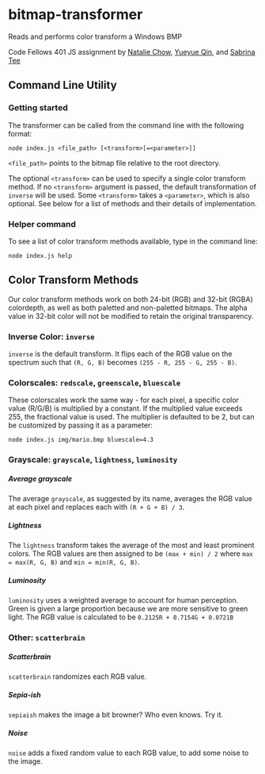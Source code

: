# bitmap-transformer
Reads and performs color transform a Windows BMP

Code Fellows 401 JS assignment by [Natalie Chow](https://github.com/xxnatc), [Yueyue Qin](https://github.com/Yueyue07), and [Sabrina Tee](https://github.com/sabbyt)

## Command Line Utility
### Getting started
The transformer can be called from the command line with the following format:
```
node index.js <file_path> [<transform>[=<parameter>]]
```
`<file_path>` points to the bitmap file relative to the root directory.

The optional `<transform>` can be used to specify a single color transform method. If no `<transform>` argument is passed, the default transformation of `inverse` will be used. Some `<transform>` takes a `<parameter>`, which is also optional. See below for a list of methods and their details of implementation.

### Helper command
To see a list of color transform methods available, type in the command line:
```
node index.js help
```

## Color Transform Methods
Our color transform methods work on both 24-bit (RGB) and 32-bit (RGBA) colordepth, as well as both paletted and non-paletted bitmaps. The alpha value in 32-bit color will not be modified to retain the original transparency.

### Inverse Color: `inverse`
`inverse` is the default transform. It flips each of the RGB value on the spectrum such that `(R, G, B)` becomes `(255 - R, 255 - G, 255 - B)`.

### Colorscales: `redscale`, `greenscale`, `bluescale`
These colorscales work the same way - for each pixel, a specific color value (R/G/B) is multiplied by a constant. If the multiplied value exceeds 255, the fractional value is used. The multiplier is defaulted to be 2, but can be customized by passing it as a parameter:
```
node index.js img/mario.bmp bluescale=4.3
```

### Grayscale: `grayscale`, `lightness`, `luminosity`
##### Average grayscale
The average `grayscale`, as suggested by its name, averages the RGB value at each pixel and replaces each with `(R + G + B) / 3`.

##### Lightness
The `lightness` transform takes the average of the most and least prominent colors. The RGB values are then assigned to be `(max + min) / 2` where `max = max(R, G, B)` and `min = min(R, G, B)`.

##### Luminosity
`luminosity` uses a weighted average to account for human perception. Green is given a large proportion because we are more sensitive to green light. The RGB value is calculated to be `0.2125R + 0.7154G + 0.0721B`

### Other: `scatterbrain`
##### Scatterbrain
`scatterbrain` randomizes each RGB value.

##### Sepia-ish
`sepiaish` makes the image a bit browner? Who even knows. Try it.

##### Noise
`noise` adds a fixed random value to each RGB value, to add some noise to the image.
